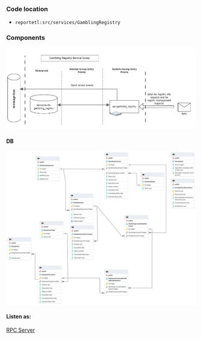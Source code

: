 ### Code location
- `reportetl:src/services/GamblingRegistry`

### Components

![image info](./Components.png)


#### DB

![image info](./ERD_GamblingRegistry.jpg) 

#### Listen as:

[RPC Server](RPC.md)